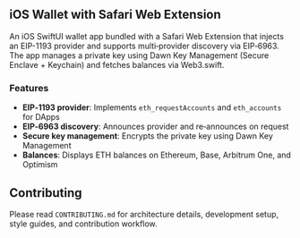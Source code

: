## iOS Wallet with Safari Web Extension

An iOS SwiftUI wallet app bundled with a Safari Web Extension that injects an EIP-1193 provider and supports multi‑provider discovery via EIP‑6963. The app manages a private key using Dawn Key Management (Secure Enclave + Keychain) and fetches balances via Web3.swift.

### Features

- **EIP‑1193 provider**: Implements `eth_requestAccounts` and `eth_accounts` for DApps
- **EIP‑6963 discovery**: Announces provider and re‑announces on request
- **Secure key management**: Encrypts the private key using Dawn Key Management
- **Balances**: Displays ETH balances on Ethereum, Base, Arbitrum One, and Optimism

## Contributing

Please read `CONTRIBUTING.md` for architecture details, development setup, style guides, and contribution workflow.

